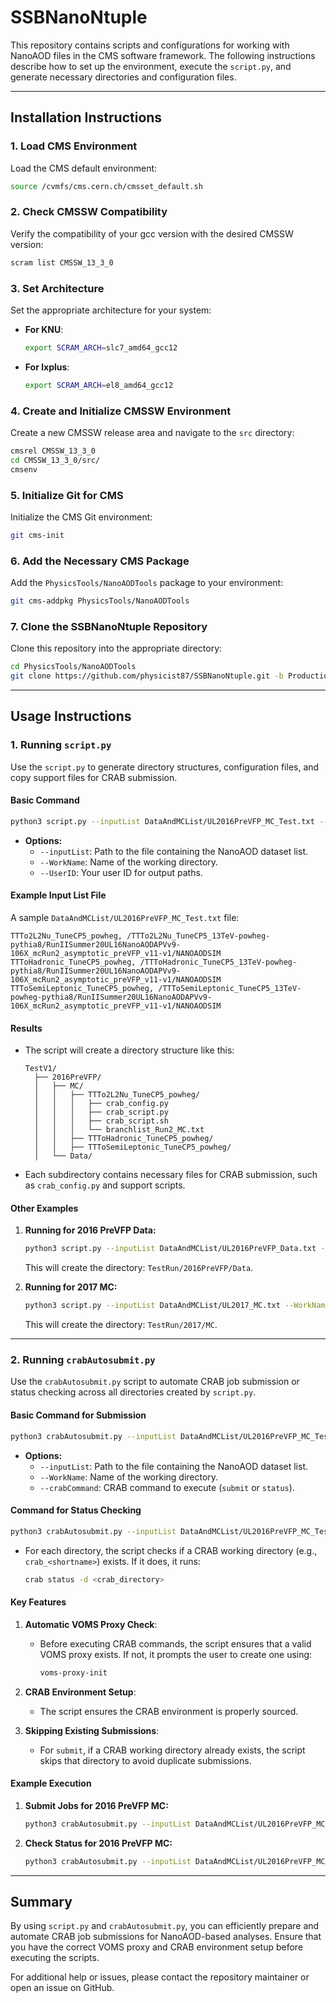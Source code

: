 # SSBNanoNtuple

This repository contains scripts and configurations for working with NanoAOD files in the CMS software framework. The following instructions describe how to set up the environment, execute the `script.py`, and generate necessary directories and configuration files.

---

## **Installation Instructions**

### **1. Load CMS Environment**
Load the CMS default environment:
```bash
source /cvmfs/cms.cern.ch/cmsset_default.sh
```

### **2. Check CMSSW Compatibility**
Verify the compatibility of your gcc version with the desired CMSSW version:
```bash
scram list CMSSW_13_3_0
```

### **3. Set Architecture**
Set the appropriate architecture for your system:
- **For KNU**:
  ```bash
  export SCRAM_ARCH=slc7_amd64_gcc12
  ```
- **For lxplus**:
  ```bash
  export SCRAM_ARCH=el8_amd64_gcc12
  ```

### **4. Create and Initialize CMSSW Environment**
Create a new CMSSW release area and navigate to the `src` directory:
```bash
cmsrel CMSSW_13_3_0
cd CMSSW_13_3_0/src/
cmsenv
```

### **5. Initialize Git for CMS**
Initialize the CMS Git environment:
```bash
git cms-init
```

### **6. Add the Necessary CMS Package**
Add the `PhysicsTools/NanoAODTools` package to your environment:
```bash
git cms-addpkg PhysicsTools/NanoAODTools
```

### **7. Clone the SSBNanoNtuple Repository**
Clone this repository into the appropriate directory:
```bash
cd PhysicsTools/NanoAODTools
git clone https://github.com/physicist87/SSBNanoNtuple.git -b Production_v1
```

---

## **Usage Instructions**

### **1. Running `script.py`**
Use the `script.py` to generate directory structures, configuration files, and copy support files for CRAB submission.

#### **Basic Command**
```bash
python3 script.py --inputList DataAndMCList/UL2016PreVFP_MC_Test.txt --WorkName TestV1 --UserID sha 
```

- **Options:**
  - `--inputList`: Path to the file containing the NanoAOD dataset list.
  - `--WorkName`: Name of the working directory.
  - `--UserID`: Your user ID for output paths.

#### **Example Input List File**
A sample `DataAndMCList/UL2016PreVFP_MC_Test.txt` file:
```plaintext
TTTo2L2Nu_TuneCP5_powheg, /TTTo2L2Nu_TuneCP5_13TeV-powheg-pythia8/RunIISummer20UL16NanoAODAPVv9-106X_mcRun2_asymptotic_preVFP_v11-v1/NANOAODSIM
TTToHadronic_TuneCP5_powheg, /TTToHadronic_TuneCP5_13TeV-powheg-pythia8/RunIISummer20UL16NanoAODAPVv9-106X_mcRun2_asymptotic_preVFP_v11-v1/NANOAODSIM
TTToSemiLeptonic_TuneCP5_powheg, /TTToSemiLeptonic_TuneCP5_13TeV-powheg-pythia8/RunIISummer20UL16NanoAODAPVv9-106X_mcRun2_asymptotic_preVFP_v11-v1/NANOAODSIM
```

#### **Results**
- The script will create a directory structure like this:
  ```plaintext
  TestV1/
    ├── 2016PreVFP/
    │   ├── MC/
    │   │   ├── TTTo2L2Nu_TuneCP5_powheg/
    │   │   │   ├── crab_config.py
    │   │   │   ├── crab_script.py
    │   │   │   ├── crab_script.sh
    │   │   │   └── branchlist_Run2_MC.txt
    │   │   ├── TTToHadronic_TuneCP5_powheg/
    │   │   ├── TTToSemiLeptonic_TuneCP5_powheg/
    │   └── Data/
  ```

- Each subdirectory contains necessary files for CRAB submission, such as `crab_config.py` and support scripts.

#### **Other Examples**
1. **Running for 2016 PreVFP Data:**
   ```bash
   python3 script.py --inputList DataAndMCList/UL2016PreVFP_Data.txt --WorkName TestRun --UserID myuser
   ```
   This will create the directory: `TestRun/2016PreVFP/Data`.

2. **Running for 2017 MC:**
   ```bash
   python3 script.py --inputList DataAndMCList/UL2017_MC.txt --WorkName TestRun --UserID sha 
   ```
   This will create the directory: `TestRun/2017/MC`.

---

### **2. Running `crabAutosubmit.py`**
Use the `crabAutosubmit.py` script to automate CRAB job submission or status checking across all directories created by `script.py`.

#### **Basic Command for Submission**
```bash
python3 crabAutosubmit.py --inputList DataAndMCList/UL2016PreVFP_MC_Test.txt --WorkName TestV1 --crabCommand submit
```

- **Options:**
  - `--inputList`: Path to the file containing the NanoAOD dataset list.
  - `--WorkName`: Name of the working directory.
  - `--crabCommand`: CRAB command to execute (`submit` or `status`).

#### **Command for Status Checking**
```bash
python3 crabAutosubmit.py --inputList DataAndMCList/UL2016PreVFP_MC_Test.txt --WorkName TestV1 --crabCommand status
```

- For each directory, the script checks if a CRAB working directory (e.g., `crab_<shortname>`) exists. If it does, it runs:
  ```bash
  crab status -d <crab_directory>
  ```

#### **Key Features**
1. **Automatic VOMS Proxy Check**:
   - Before executing CRAB commands, the script ensures that a valid VOMS proxy exists. If not, it prompts the user to create one using:
     ```bash
     voms-proxy-init
     ```

2. **CRAB Environment Setup**:
   - The script ensures the CRAB environment is properly sourced.

3. **Skipping Existing Submissions**:
   - For `submit`, if a CRAB working directory already exists, the script skips that directory to avoid duplicate submissions.

#### **Example Execution**
1. **Submit Jobs for 2016 PreVFP MC:**
   ```bash
   python3 crabAutosubmit.py --inputList DataAndMCList/UL2016PreVFP_MC_Test.txt --WorkName TestV1 --crabCommand submit
   ```

2. **Check Status for 2016 PreVFP MC:**
   ```bash
   python3 crabAutosubmit.py --inputList DataAndMCList/UL2016PreVFP_MC_Test.txt --WorkName TestV1 --crabCommand status
   ```

---

## **Summary**
By using `script.py` and `crabAutosubmit.py`, you can efficiently prepare and automate CRAB job submissions for NanoAOD-based analyses. Ensure that you have the correct VOMS proxy and CRAB environment setup before executing the scripts.

For additional help or issues, please contact the repository maintainer or open an issue on GitHub.



